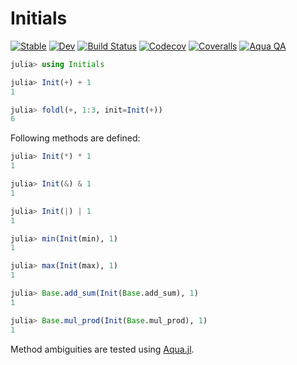 # Initials

[![Stable](https://img.shields.io/badge/docs-stable-blue.svg)](https://tkf.github.io/Initials.jl/stable)
[![Dev](https://img.shields.io/badge/docs-dev-blue.svg)](https://tkf.github.io/Initials.jl/dev)
[![Build Status](https://travis-ci.com/tkf/Initials.jl.svg?branch=master)](https://travis-ci.com/tkf/Initials.jl)
[![Codecov](https://codecov.io/gh/tkf/Initials.jl/branch/master/graph/badge.svg)](https://codecov.io/gh/tkf/Initials.jl)
[![Coveralls](https://coveralls.io/repos/github/tkf/Initials.jl/badge.svg?branch=master)](https://coveralls.io/github/tkf/Initials.jl?branch=master)
[![Aqua QA](https://img.shields.io/badge/Aqua.jl-%F0%9F%8C%A2-aqua.svg)](https://github.com/tkf/Aqua.jl)

```julia
julia> using Initials

julia> Init(+) + 1
1

julia> foldl(+, 1:3, init=Init(+))
6
```

Following methods are defined:

```julia
julia> Init(*) * 1
1

julia> Init(&) & 1
1

julia> Init(|) | 1
1

julia> min(Init(min), 1)
1

julia> max(Init(max), 1)
1

julia> Base.add_sum(Init(Base.add_sum), 1)
1

julia> Base.mul_prod(Init(Base.mul_prod), 1)
1
```

Method ambiguities are tested using [Aqua.jl](https://github.com/tkf/Aqua.jl).
